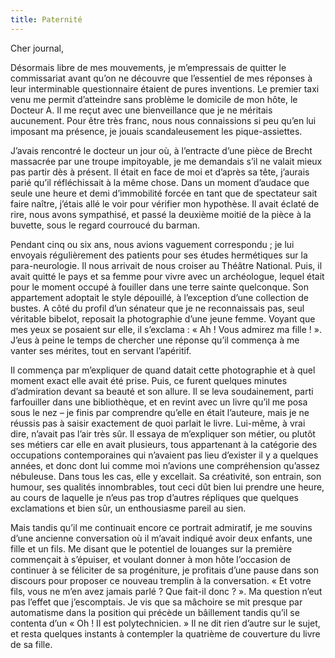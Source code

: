 ```yaml
---
title: Paternité
---
```

Cher journal,

Désormais libre de mes mouvements, je m’empressais de quitter le commissariat
avant qu’on ne découvre que l’essentiel de mes réponses à leur interminable
questionnaire étaient de pures inventions. Le premier taxi venu me permit
d’atteindre sans problème le domicile de mon hôte, le Docteur A. Il me reçut
avec une bienveillance que je ne méritais aucunement. Pour être très franc,
nous nous connaissions si peu qu’en lui imposant ma présence, je jouais
scandaleusement les pique-assiettes.

J’avais rencontré le docteur un jour où, à l’entracte d’une pièce de Brecht
massacrée par une troupe impitoyable, je me demandais s’il ne valait mieux pas
partir dès à présent. Il était en face de moi et d’après sa tête, j’aurais
parié qu’il réfléchissait à la même chose. Dans un moment d’audace que seule
une heure et demi d’immobilité forcée en tant que de spectateur sait faire
naître, j’étais allé le voir pour vérifier mon hypothèse. Il avait éclaté de
rire, nous avons sympathisé, et passé la deuxième moitié de la pièce à la
buvette, sous le regard courroucé du barman.

Pendant cinq ou six ans, nous avions vaguement correspondu ; je lui envoyais
régulièrement des patients pour ses études hermétiques sur la para-neurologie.
Il nous arrivait de nous croiser au Théâtre National. Puis, il avait quitté le
pays et sa femme pour vivre avec un archéologue, lequel était pour le moment
occupé à fouiller dans une terre sainte quelconque. Son appartement adoptait le
style dépouillé, à l’exception d’une collection de bustes. A côté du profil
d’un sénateur que je ne reconnaissais pas, seul véritable bibelot, reposait la
photographie d’une jeune femme. Voyant que mes yeux se posaient sur elle, il
s’exclama : « Ah ! Vous admirez ma fille ! ». J’eus à peine le temps de
chercher une réponse qu’il commença à me vanter ses mérites, tout en servant
l’apéritif.

Il commença par m’expliquer de quand datait cette photographie et à quel moment
exact elle avait été prise. Puis, ce furent quelques minutes d’admiration
devant sa beauté et son allure. Il se leva soudainement, parti farfouiller dans
une bibliothèque, et en revint avec un livre qu’il me posa sous le nez – je
finis par comprendre qu’elle en était l’auteure, mais je ne réussis pas à
saisir exactement de quoi parlait le livre. Lui-même, à vrai dire, n’avait pas
l’air très sûr. Il essaya de m’expliquer son métier, ou plutôt ses métiers car
elle en avait plusieurs, tous appartenant à la catégorie des occupations
contemporaines qui n’avaient pas lieu d’exister il y a quelques années, et donc
dont lui comme moi n’avions une compréhension qu’assez nébuleuse. Dans tous les
cas, elle y excellait. Sa créativité, son entrain, son humour, ses qualités
innombrables, tout ceci dût bien lui prendre une heure, au cours de laquelle je
n’eus pas trop d’autres répliques que quelques exclamations et bien sûr, un
enthousiasme pareil au sien. 

Mais tandis qu’il me continuait encore ce portrait admiratif, je me souvins
d’une ancienne conversation où il m’avait indiqué avoir deux enfants, une fille
et un fils. Me disant que le potentiel de louanges sur la première commençait à
s’épuiser, et voulant donner à mon hôte l’occasion de continuer à se féliciter
de sa progéniture, je profitais d’une pause dans son discours pour proposer ce
nouveau tremplin à la conversation. « Et votre fils, vous ne m’en avez jamais
parlé ? Que fait-il donc ? ». Ma question n’eut pas l’effet que j’escomptais.
Je vis que sa mâchoire se mit presque par automatisme dans la position qui
précède un bâillement tandis qu’il se contenta d’un « Oh ! Il est
polytechnicien. » Il ne dit rien d’autre sur le sujet, et resta quelques
instants à contempler la quatrième de couverture du livre de sa fille.
